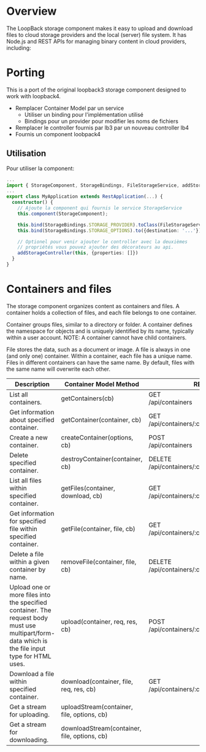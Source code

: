 # Overview

The LoopBack storage component makes it easy to upload and download files to cloud storage providers and the local (server) file system. It has Node.js and REST APIs for managing binary content in cloud providers, including:

# Porting

This is a port of the original loopback3 storage component designed to work with loopback4.

- Remplacer Container Model par un service
  - Utiliser un binding pour l'implémentation utilisé
  - Bindings pour un provider pour modifier les noms de fichiers
- Remplacer le controller fournis par lb3 par un nouveau controller lb4
- Fournis un component loobpack4

## Utilisation

Pour utiliser la component:

```typescript
...
import { StorageComponent, StorageBindings, FileStorageService, addStorageController } from '@alborea/loopback-sso-extensions';
...
export class MyApplication extends RestApplication(...) {
  constructor() {
    // Ajoute la component qui fournis le service StorageService
    this.component(StorageComponent);

    this.bind(StorageBindings.STORAGE_PROVIDER).toClass(FileStorageService);
    this.bind(StorageBindings.STORAGE_OPTIONS).to({destination: '...'})

    // Optionel pour venir ajouter le controller avec la deuxièmes
    // propriétés vous pouvez ajouter des décorateurs au api.
    addStorageController(this, {properties: []})
  }
}
```

# Containers and files

The storage component organizes content as containers and files. A container holds a collection of files, and each file belongs to one container.

Container groups files, similar to a directory or folder. A container defines the namespace for objects and is uniquely identified by its name, typically within a user account. NOTE: A container cannot have child containers.

File stores the data, such as a document or image. A file is always in one (and only one) container. Within a container, each file has a unique name. Files in different containers can have the same name. By default, files with the same name will overwrite each other.

<table >
  <thead>
    <tr>
      <th>Description</th>
      <th width="320">Container Model Method</th>
      <th>REST URI</th>
    </tr>
  </thead>
  <tbody>
    <tr>
      <td>List all containers.</td>
      <td>
        getContainers(cb)
      </td>
      <td>GET<br>/api/containers</td>
    </tr>
    <tr>
      <td>Get information about specified container.</td>
      <td>getContainer(container, cb)</td>
      <td>GET<br>/api/containers/:container</td>
    </tr>
    <tr>
      <td>Create a new container.</td>
      <td>createContainer(options, cb)</td>
      <td>POST<br>/api/containers</td>
    </tr>
    <tr>
      <td>Delete specified container.</td>
      <td>destroyContainer(container, cb)</td>
      <td>DELETE<br>/api/containers/:container</td>
    </tr>
    <tr>
      <td>List all files within specified container.</td>
      <td>getFiles(container, download, cb)</td>
      <td>GET<br>/api/containers/:container/files</td>
    </tr>
    <tr>
      <td>Get information for specified file within specified container.</td>
      <td>getFile(container, file, cb)</td>
      <td>GET<br>/api/containers/:container/files/:file</td>
    </tr>
    <tr>
      <td>Delete a file within a given container by name.</td>
      <td>removeFile(container, file, cb)</td>
      <td>DELETE /api/containers/:container/files/:file</td>
    </tr>
    <tr>
      <td>Upload one or more files into the specified container. The request body must use multipart/form-data which is the file input type for HTML uses.</td>
      <td>upload(container, req, res, cb)</td>
      <td>POST<br>/api/containers/:container/upload</td>
    </tr>
    <tr>
      <td>Download a file within specified container.</td>
      <td>download(container, file, req, res, cb)</td>
      <td>GET<br>/api/containers/:container/download/:file</td>
    </tr>
    <tr>
      <td>Get a stream for uploading.</td>
      <td>uploadStream(container, file, options, cb)</td>
      <td>&nbsp;</td>
    </tr>
    <tr>
      <td>Get a stream for downloading.</td>
      <td>downloadStream(container, file, options, cb)</td>
      <td>&nbsp;</td>
    </tr>
  </tbody>
</table>
